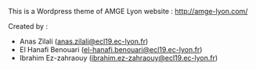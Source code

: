 This is a Wordpress theme of AMGE Lyon website : http://amge-lyon.com/

Created by :

- Anas Zilali (anas.zilali@ecl19.ec-lyon.fr)
- El Hanafi Benouari (el-hanafi.benouari@ecl19.ec-lyon.fr)
- Ibrahim Ez-zahraouy (ibrahim.ez-zahraouy@ecl19.ec-lyon.fr)
